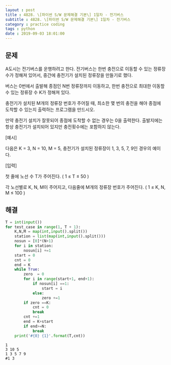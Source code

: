 ```yaml
---
layout : post
title : 4828. \[파이썬 S/W 문제해결 기본\] 1일차 - 전기버스
subtitle : 4828. \[파이썬 S/W 문제해결 기본\] 1일차 - 전기버스
category : practice coding
tags : python
date : 2019-09-03 18:01:00
---
```


## 문제

A도시는 전기버스를 운행하려고 한다. 전기버스는 한번 충전으로 이동할 수 있는 정류장 수가 정해져 있어서, 중간에 충전기가 설치된 정류장을 만들기로 했다.

버스는 0번에서 출발해 종점인 N번 정류장까지 이동하고, 한번 충전으로 최대한 이동할 수 있는 정류장 수 K가 정해져 있다.

충전기가 설치된 M개의 정류장 번호가 주어질 때, 최소한 몇 번의 충전을 해야 종점에 도착할 수 있는지 출력하는 프로그램을 만드시오.

만약 충전기 설치가 잘못되어 종점에 도착할 수 없는 경우는 0을 출력한다. 출발지에는 항상 충전기가 설치되어 있지만 충전횟수에는 포함하지 않는다.



\[예시\]



다음은 K = 3, N = 10, M = 5, 충전기가 설치된 정류장이 1, 3, 5, 7, 9인 경우의 예이다.



\[입력\]


첫 줄에 노선 수 T가 주어진다.  ( 1 ≤ T ≤ 50 )


각 노선별로 K, N, M이 주어지고, 다음줄에 M개의 정류장 번호가 주어진다. ( 1 ≤ K, N, M ≤ 100 )


## 해결


```python
T = int(input())
for test_case in range(1, T + 1):
    K,N,M = map(int,input().split())
    station = list(map(int,input().split()))
    nosun = [0]*(N+1)
    for i in station:
        nosun[i] +=1
    start = 0
    cnt = 0
    end = K
    while True:
        zero  = 0
        for i in range(start+1, end+1):
            if nosun[i] ==1:
                start = i
            else:
                zero +=1
        if zero ==K:
            cnt = 0
            break
        cnt +=1
        end = K+start
        if end>=N:
            break
    print('#{0} {1}'.format(T,cnt))
```

    1
    3 10 5
    1 3 5 7 9
    #1 3
